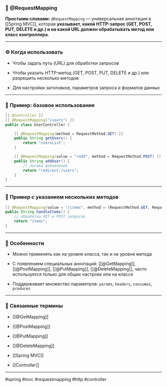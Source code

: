 ### 🧾 **@RequestMapping**

**Простыми словами:** `@RequestMapping` — универсальная аннотация в [[Spring MVC]], которая **указывает, какой HTTP-запрос (GET, POST, PUT, DELETE и др.) и на какой URL должен обрабатывать метод или класс контроллера**.

---

### ⚙️ **Когда использовать**

- Чтобы задать путь (URL) для обработки запросов
    
- Чтобы указать HTTP-метод (GET, POST, PUT, DELETE и др.) или разрешить несколько методов
    
- Для настройки заголовков, параметров запроса и форматов данных
    

---

### 📌 **Пример: базовое использование**

```java
[[ @Controller ]]
[[ @RequestMapping("/users") ]]
public class UserController {

    [[ @RequestMapping(method = RequestMethod.GET) ]]
    public String getUsers() {
        return "usersList";
    }

    [[ @RequestMapping(value = "/add", method = RequestMethod.POST) ]]
    public String addUser() {
        // логика добавления
        return "redirect:/users";
    }
}
```

---

### 📌 **Пример с указанием нескольких методов**

```java
[[ @RequestMapping(value = "/items", method = {RequestMethod.GET, RequestMethod.POST}) ]]
public String handleItems() {
    // обработка GET и POST запросов
    return "items";
}
```

---

### 🧠 **Особенности**

- Можно применять как на уровне класса, так и на уровне метода
    
- С появлением специальных аннотаций: [[@GetMapping]], [[@PostMapping]], [[@PutMapping]], [[@DeleteMapping]], часто используется только для общих настроек или на классе
    
- Поддерживает множество параметров: `params`, `headers`, `consumes`, `produces`
    

---

### 🔗 **Связанные термины**

- [[@GetMapping]]
    
- [[@PostMapping]]
    
- [[@PutMapping]]
    
- [[@DeleteMapping]]
    
- [[Spring MVC]]
    
- [[Controller]]
    

---

#spring #mvc #requestmapping #http #controller